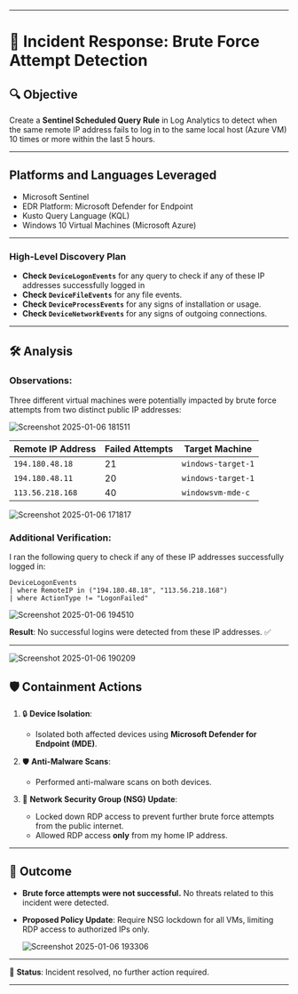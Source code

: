 



---

# 🚨 Incident Response: Brute Force Attempt Detection

## 🔍 **Objective**
Create a **Sentinel Scheduled Query Rule** in Log Analytics to detect when the same remote IP address fails to log in to the same local host (Azure VM) 10 times or more within the last 5 hours.

---

## Platforms and Languages Leveraged
- Microsoft Sentinel
- EDR Platform: Microsoft Defender for Endpoint
- Kusto Query Language (KQL)
- Windows 10 Virtual Machines (Microsoft Azure)
---
### High-Level Discovery Plan

- **Check `DeviceLogonEvents`** for any query to check if any of these IP addresses successfully logged in
- **Check `DeviceFileEvents`** for any file events.
- **Check `DeviceProcessEvents`** for any signs of installation or usage.
- **Check `DeviceNetworkEvents`** for any signs of outgoing connections.
---
## 🛠️ **Analysis**
### Observations:
Three different virtual machines were potentially impacted by brute force attempts from two distinct public IP addresses:  

![Screenshot 2025-01-06 181511](https://github.com/user-attachments/assets/3134d542-b44d-4036-b2ce-1827bc7dda88)


| **Remote IP Address**  | **Failed Attempts** | **Target Machine**    |
|-------------------------|---------------------|-----------------------|
| `194.180.48.18`         | 21                  | `windows-target-1`    |
| `194.180.48.11`         | 20                  | `windows-target-1`    |
| `113.56.218.168`        | 40                  | `windowsvm-mde-c`     |

![Screenshot 2025-01-06 171817](https://github.com/user-attachments/assets/7778763e-ebac-47a5-b9c2-2ef87e66c509)


### Additional Verification:
I ran the following query to check if any of these IP addresses successfully logged in:  

```kql
DeviceLogonEvents
| where RemoteIP in ("194.180.48.18", "113.56.218.168")
| where ActionType != "LogonFailed"
```

![Screenshot 2025-01-06 194510](https://github.com/user-attachments/assets/bb7e5332-447c-4328-82a3-a34f5aadcd23)

**Result**: No successful logins were detected from these IP addresses. ✅

---

![Screenshot 2025-01-06 190209](https://github.com/user-attachments/assets/2bd0cec0-9b56-4042-a9cf-d751ddd3d0d1)


## 🛡️ **Containment Actions**
1. 🔒 **Device Isolation**:  
   - Isolated both affected devices using **Microsoft Defender for Endpoint (MDE)**.  

2. 🛡️ **Anti-Malware Scans**:  
   - Performed anti-malware scans on both devices.  

3. 🔐 **Network Security Group (NSG) Update**:  
   - Locked down RDP access to prevent further brute force attempts from the public internet.  
   - Allowed RDP access **only** from my home IP address.  

---

## 🚫 **Outcome**
- **Brute force attempts were not successful.** No threats related to this incident were detected.  
- **Proposed Policy Update**: Require NSG lockdown for all VMs, limiting RDP access to authorized IPs only.

   ![Screenshot 2025-01-06 193306](https://github.com/user-attachments/assets/8e45d194-40df-4058-8f2d-ee56a1cfc10b)


---

🎉 **Status**: Incident resolved, no further action required. 

--- 

